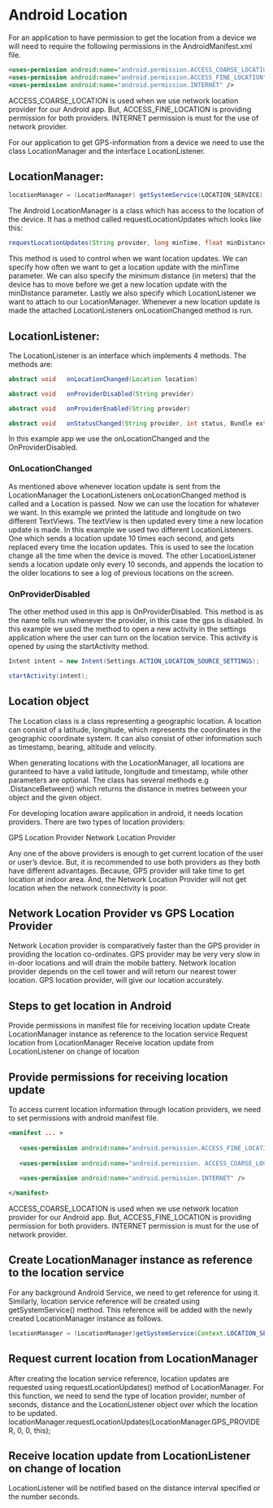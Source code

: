 # Android Location

For an application to have permission to get the location from a device we will need to require the following permissions in the AndroidManifest.xml file.

```xml
<uses-permission android:name="android.permission.ACCESS_COARSE_LOCATION" />
<uses-permission android:name="android.permission.ACCESS_FINE_LOCATION" />
<uses-permission android:name="android.permission.INTERNET" />
```

ACCESS_COARSE_LOCATION is used when we use network location provider for our Android app. But, ACCESS_FINE_LOCATION is providing permission for both providers. INTERNET permission is must for the use of network provider.


For our application to get GPS-information from a device we need to use the class LocationManager and the interface LocationListener.	

## LocationManager:

```java
locationManager = (LocationManager) getSystemService(LOCATION_SERVICE);
```

The Android LocationManager is a class which has access to the location of the device. It has a method called requestLocationUpdates which looks like this:

```java
requestLocationUpdates(String provider, long minTime, float minDistance, LocationListener listener)
```

This method is used to control when we want location updates. We can specify how often we want to get a location update with the minTime parameter. We can also specify the minimum distance (in meters) that the device has to move before we get a new location update with the minDistance parameter. Lastly we also specify which LocationListener we want to attach to our LocationManager. Whenever a new location update is made the attached LocationListeners onLocationChanged method is run.

## LocationListener:

The LocationListener is an interface which implements 4 methods. The methods are:

```java
abstract void	onLocationChanged(Location location)

abstract void	onProviderDisabled(String provider)

abstract void	onProviderEnabled(String provider)

abstract void	onStatusChanged(String provider, int status, Bundle extras)
```

In this example app we use the onLocationChanged and the OnProviderDisabled. 



### OnLocationChanged

As mentioned above whenever location update is sent from the LocationManager the LocationListeners onLocationChanged method is called and a Location is passed. Now we can use the location for whatever we want. In this example we printed the latitude and longitude on two different TextViews. The textView is then updated every time a new location update is made.
In this example we used two different LocationListeners. One which sends a location update 10 times each second, and gets replaced every time the location updates. This is used to see the location change all the time when the device is moved.
The other LocationListener sends a location update only every 10 seconds, and appends the location to the older locations to see a log of previous locations on the screen.

### OnProviderDisabled

The other method used in this app is OnProviderDisabled. This method is as the name tells run whenever the provider, in this case the gps is disabled. In this example we used the method to open a new activity in the settings application where the user can turn on the location service. This activity is opened by using the startActivity method.

```java
Intent intent = new Intent(Settings.ACTION_LOCATION_SOURCE_SETTINGS);

startActivity(intent);
```

## Location object
The Location class is a class representing a geographic location.
A location can consist of a latitude, longitude, which represents the coordinates in the geographic coordinate system. It can also consist of other information such as timestamp, bearing, altitude and velocity.

When generating locations with the LocationManager, all locations are guranteed to have a valid latitude, longitude and timestamp, while other parameters are optional. The class has several methods e.g .DistanceBetween() which returns the distance in metres between your object and the given object. 





For developing location aware application in android, it needs location providers. There are two types of location providers:

GPS Location Provider
Network Location Provider

Any one of the above providers is enough to get current location of the user or user’s device. But, it is recommended to use both providers as they both have different advantages. Because, GPS provider will take time to get location at indoor area. And, the Network Location Provider will not get location when the network connectivity is poor.

## Network Location Provider vs GPS Location Provider
Network Location provider is comparatively faster than the GPS provider in providing the location co-ordinates.
GPS provider may be very very slow in in-door locations and will drain the mobile battery.
Network location provider depends on the cell tower and will return our nearest tower location.
GPS location provider, will give our location accurately.


## Steps to get location in Android
Provide permissions in manifest file for receiving location update
Create LocationManager instance as reference to the location service
Request location from LocationManager
Receive location update from LocationListener on change of location

## Provide permissions for receiving location update
To access current location information through location providers, we need to set permissions with android manifest file.

```xml
<manifest ... >
   
   <uses-permission android:name="android.permission.ACCESS_FINE_LOCATION" />
   
   <uses-permission android:name="android.permission. ACCESS_COARSE_LOCATION" />
   
   <uses-permission android:name="android.permission.INTERNET" />

</manifest>
```

ACCESS_COARSE_LOCATION is used when we use network location provider for our Android app. But, ACCESS_FINE_LOCATION is providing permission for both providers. INTERNET permission is must for the use of network provider.

## Create LocationManager instance as reference to the location service
For any background Android Service, we need to get reference for using it. Similarly, location service reference will be created using getSystemService() method. This reference will be added with the newly created LocationManager instance as follows.

```java
locationManager = (LocationManager)getSystemService(Context.LOCATION_SERVICE);
```

## Request current location from LocationManager
After creating the location service reference, location updates are requested using requestLocationUpdates() method of LocationManager. For this function, we need to send the type of location provider, number of seconds, distance and the LocationListener object over which the location to be updated.
locationManager.requestLocationUpdates(LocationManager.GPS_PROVIDER, 0, 0, this);

## Receive location update from LocationListener on change of location
LocationListener will be notified based on the distance interval specified or the number seconds.
